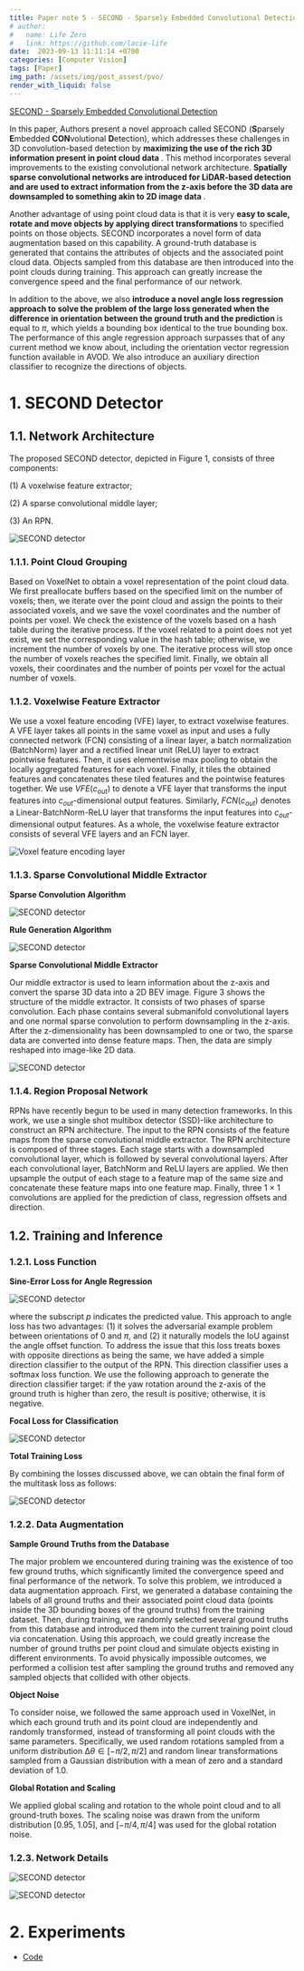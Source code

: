 ```yaml
---
title: Paper note 5 - SECOND - Sparsely Embedded Convolutional Detection
# author:
#   name: Life Zero
#   link: https://github.com/lacie-life
date:  2023-09-13 11:11:14 +0700
categories: [Computer Vision]
tags: [Paper]
img_path: /assets/img/post_assest/pvo/
render_with_liquid: false
---
```


[SECOND - Sparsely Embedded Convolutional Detection](https://www.mdpi.com/1424-8220/18/10/3337)

In this paper, Authors present a novel approach
called SECOND (<b>S</b>parsely <b>E</b>mbedded <b>CON</b>volutional <b>D</b>etection), which addresses these challenges
in 3D convolution-based detection by <b> maximizing the use of the rich 3D information present in
point cloud data </b>. This method incorporates several improvements to the existing convolutional
network architecture. <b> Spatially sparse convolutional networks are introduced for LiDAR-based
detection and are used to extract information from the z-axis before the 3D data are downsampled to
something akin to 2D image data </b>.

Another advantage of using point cloud data is that it is very <b> easy to scale, rotate and move
objects by applying direct transformations </b> to specified points on those objects. SECOND incorporates
a novel form of data augmentation based on this capability. A ground-truth database is generated
that contains the attributes of objects and the associated point cloud data. Objects sampled from this
database are then introduced into the point clouds during training. This approach can greatly increase
the convergence speed and the final performance of our network.

In addition to the above, we also <b> introduce a novel angle loss regression approach to solve the
problem of the large loss generated when the difference in orientation between the ground truth
and the prediction </b> is equal to $π$, which yields a bounding box identical to the true bounding box.
The performance of this angle regression approach surpasses that of any current method we know
about, including the orientation vector regression function available in AVOD. We also introduce
an auxiliary direction classifier to recognize the directions of objects.

# 1. SECOND Detector

## 1.1. Network Architecture

The proposed SECOND detector, depicted in Figure 1, consists of three components:

(1) A voxelwise feature extractor; 

(2) A sparse convolutional middle layer; 

(3) An RPN.

![SECOND detector](https://github.com/lacie-life/lacie-life.github.io/blob/main/assets/img/post_assest/paper-note-5-1.png?raw=true)

### 1.1.1. Point Cloud Grouping

Based on VoxelNet to obtain a voxel representation of the point cloud data. We first preallocate buffers based on the specified limit on the number of voxels;
then, we iterate over the point cloud and assign the points to their associated voxels, and we save the voxel coordinates and the number of points per voxel. We check the existence of the voxels based
on a hash table during the iterative process. If the voxel related to a point does not yet exist, we set
the corresponding value in the hash table; otherwise, we increment the number of voxels by one.
The iterative process will stop once the number of voxels reaches the specified limit. Finally, we obtain
all voxels, their coordinates and the number of points per voxel for the actual number of voxels. 

### 1.1.2. Voxelwise Feature Extractor

We use a voxel feature encoding (VFE) layer, to extract voxelwise features.
A VFE layer takes all points in the same voxel as input and uses a fully connected network (FCN)
consisting of a linear layer, a batch normalization (BatchNorm) layer and a rectified linear unit (ReLU)
layer to extract pointwise features. Then, it uses elementwise max pooling to obtain the locally
aggregated features for each voxel. Finally, it tiles the obtained features and concatenates these
tiled features and the pointwise features together. We use $VFE(c_{out})$ to denote a VFE layer that
transforms the input features into $c_{out}$-dimensional output features. Similarly, $FCN(c_{out})$ denotes
a Linear-BatchNorm-ReLU layer that transforms the input features into $c_{out}$-dimensional output
features. As a whole, the voxelwise feature extractor consists of several VFE layers and an FCN layer.

![Voxel feature encoding layer](https://github.com/lacie-life/lacie-life.github.io/blob/main/assets/img/post_assest/paper-note-4-2.png?raw=true)

### 1.1.3. Sparse Convolutional Middle Extractor

<b> Sparse Convolution Algorithm </b>

![SECOND detector](https://github.com/lacie-life/lacie-life.github.io/blob/main/assets/img/post_assest/paper-note-5-2.png?raw=true)


<b> Rule Generation Algorithm </b>

![SECOND detector](https://github.com/lacie-life/lacie-life.github.io/blob/main/assets/img/post_assest/paper-note-5-3.png?raw=true)


<b> Sparse Convolutional Middle Extractor </b>

Our middle extractor is used to learn information about the z-axis and convert the sparse 3D
data into a 2D BEV image. Figure 3 shows the structure of the middle extractor. It consists of two
phases of sparse convolution. Each phase contains several submanifold convolutional layers and one
normal sparse convolution to perform downsampling in the z-axis. After the z-dimensionality has been
downsampled to one or two, the sparse data are converted into dense feature maps. Then, the data are
simply reshaped into image-like 2D data.

![SECOND detector](https://github.com/lacie-life/lacie-life.github.io/blob/main/assets/img/post_assest/paper-note-5-4.png?raw=true)

### 1.1.4. Region Proposal Network

RPNs have recently begun to be used in many detection frameworks. In this work, we use
a single shot multibox detector (SSD)-like architecture to construct an RPN architecture. The input
to the RPN consists of the feature maps from the sparse convolutional middle extractor. The RPN
architecture is composed of three stages. Each stage starts with a downsampled convolutional layer,
which is followed by several convolutional layers. After each convolutional layer, BatchNorm and
ReLU layers are applied. We then upsample the output of each stage to a feature map of the same size
and concatenate these feature maps into one feature map. Finally, three 1 × 1 convolutions are applied
for the prediction of class, regression offsets and direction.

## 1.2. Training and Inference

### 1.2.1. Loss Function

<b> Sine-Error Loss for Angle Regression </b>

![SECOND detector](https://github.com/lacie-life/lacie-life.github.io/blob/main/assets/img/post_assest/paper-note-5-5.png?raw=true)

where the subscript $p$ indicates the predicted value. This approach to angle loss has two advantages:
(1) it solves the adversarial example problem between orientations of 0 and $π$, and (2) it naturally
models the IoU against the angle offset function. To address the issue that this loss treats boxes with
opposite directions as being the same, we have added a simple direction classifier to the output of the
RPN. This direction classifier uses a softmax loss function. We use the following approach to generate
the direction classifier target: if the yaw rotation around the z-axis of the ground truth is higher than
zero, the result is positive; otherwise, it is negative.

<b> Focal Loss for Classification </b>

![SECOND detector](https://github.com/lacie-life/lacie-life.github.io/blob/main/assets/img/post_assest/paper-note-5-6.png?raw=true)

<b> Total Training Loss </b>

By combining the losses discussed above, we can obtain the final form of the multitask loss
as follows:

![SECOND detector](https://github.com/lacie-life/lacie-life.github.io/blob/main/assets/img/post_assest/paper-note-5-7.png?raw=true)

### 1.2.2. Data Augmentation


<b> Sample Ground Truths from the Database </b>

The major problem we encountered during training was the existence of too few ground truths,
which significantly limited the convergence speed and final performance of the network. To solve this
problem, we introduced a data augmentation approach. First, we generated a database containing
the labels of all ground truths and their associated point cloud data (points inside the 3D bounding
boxes of the ground truths) from the training dataset. Then, during training, we randomly selected
several ground truths from this database and introduced them into the current training point cloud
via concatenation. Using this approach, we could greatly increase the number of ground truths per
point cloud and simulate objects existing in different environments. To avoid physically impossible
outcomes, we performed a collision test after sampling the ground truths and removed any sampled
objects that collided with other objects.


<b> Object Noise </b>

To consider noise, we followed the same approach used in VoxelNet, in which each ground
truth and its point cloud are independently and randomly transformed, instead of transforming
all point clouds with the same parameters. Specifically, we used random rotations sampled from
a uniform distribution $∆θ ∈ [−π/2, π/2]$ and random linear transformations sampled from a Gaussian
distribution with a mean of zero and a standard deviation of 1.0.

<b> Global Rotation and Scaling </b>

We applied global scaling and rotation to the whole point cloud and to all ground-truth boxes.
The scaling noise was drawn from the uniform distribution [0.95, 1.05], and $[−π/4, π/4]$ was used for
the global rotation noise.

### 1.2.3. Network Details

![SECOND detector](https://github.com/lacie-life/lacie-life.github.io/blob/main/assets/img/post_assest/paper-note-5-8.png?raw=true)

![SECOND detector](https://github.com/lacie-life/lacie-life.github.io/blob/main/assets/img/post_assest/paper-note-5-8.png?raw=true)

# 2. Experiments

- [Code](https://github.com/traveller59/second.pytorch)





























